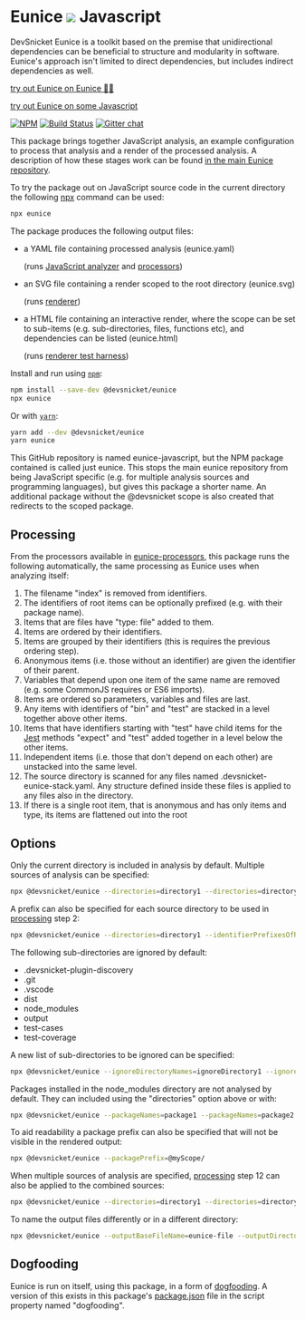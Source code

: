# Eunice ![](https://raw.githubusercontent.com/DevSnicket/eunice-renderer/master/getSvgElementForStack/createArrows/test/withUse/testCases/default-height.svg?sanitize=true) Javascript

DevSnicket Eunice is a toolkit based on the premise that unidirectional dependencies can be beneficial to structure and modularity in software. Eunice's approach isn't limited to direct dependencies, but includes indirect dependencies as well.

[try out Eunice on Eunice 🐶🥫](https://devsnicket.github.io/Eunice)

[try out Eunice on some Javascript](https://devsnicket.github.io/eunice-javascript)

[![NPM](https://img.shields.io/npm/v/@devsnicket/eunice.svg)](https://www.npmjs.com/package/@devsnicket/eunice
) [![Build Status](https://travis-ci.org/DevSnicket/eunice-javascript-analyzer.svg?branch=master)](https://travis-ci.org/DevSnicket/eunice-javascript) [![Gitter chat](https://badges.gitter.im/devsnicket-eunice/gitter.png)](https://gitter.im/devsnicket-eunice)

This package brings together JavaScript analysis, an example configuration to process that analysis and a render of the processed analysis. A description of how these stages work can be found [in the main Eunice repository](https://github.com/DevSnicket/Eunice#how-eunice-works).

To try the package out on JavaScript source code in the current directory the following [npx](https://www.npmjs.com/package/npx) command can be used:

```bash
npx eunice
```

The package produces the following output files:
* a YAML file containing processed analysis (eunice.yaml)
  
  (runs [JavaScript analyzer](https://github.com/DevSnicket/eunice-javascript-analyzer) and [processors](https://github.com/DevSnicket/eunice-processors))
* an SVG file containing a render scoped to the root directory (eunice.svg)
  
  (runs [renderer](https://github.com/DevSnicket/eunice-renderer))
* a HTML file containing an interactive render, where the scope can be set to sub-items (e.g. sub-directories, files, functions etc), and dependencies can be listed (eunice.html)
  
  (runs [renderer test harness](https://github.com/DevSnicket/eunice-renderer-test-harness))

Install and run using [`npm`](https://www.npmjs.com/package/@devsnicket/eunice):

```bash
npm install --save-dev @devsnicket/eunice
npx eunice
```
Or with [`yarn`](https://yarnpkg.com/en/package/@devsnicket/eunice):

```bash
yarn add --dev @devsnicket/eunice
yarn eunice
```

This GitHub repository is named eunice-javascript, but the NPM package contained is called just eunice. This stops the main eunice repository from being JavaScript specific (e.g. for multiple analysis sources and programming languages), but gives this package a shorter name. An additional package without the @devsnicket scope is also created that redirects to the scoped package.

## Processing
From the processors available in [eunice-processors](https://github.com/DevSnicket/eunice-processors
), this package runs the following automatically, the same processing as Eunice uses when analyzing itself:
1. The filename "index" is removed from identifiers.
2. The identifiers of root items can be optionally prefixed (e.g. with their package name).
3. Items that are files have "type: file" added to them.
4. Items are ordered by their identifiers.
5. Items are grouped by their identifiers (this is requires the previous ordering step).
6. Anonymous items (i.e. those without an identifier) are given the identifier of their parent.
7. Variables that depend upon one item of the same name are removed (e.g. some CommonJS requires or ES6 imports).
8. Items are ordered so parameters, variables and files are last.
9. Any items with identifiers of "bin" and "test" are stacked in a level together above other items.
10. Items that have identifiers starting with "test" have child items for the [Jest](https://jestjs.io/) methods "expect" and "test" added together in a level below the other items.
11. Independent items (i.e. those that don't depend on each other) are unstacked into the same level.
12. The source directory is scanned for any files named .devsnicket-eunice-stack.yaml. Any structure defined inside these files is applied to any files also in the directory.
13. If there is a single root item, that is anonymous and has only items and type, its items are flattened out into the root

## Options
Only the current directory is included in analysis by default. Multiple sources of analysis can be specified:
```bash
npx @devsnicket/eunice --directories=directory1 --directories=directory2
```
A prefix can also be specified for each source directory to be used in [processing](#Processing) step 2:
```bash
npx @devsnicket/eunice --directories=directory1 --identifierPrefixesOfRootItems=prefixForDirectory1
```

The following sub-directories are ignored by default:
* .devsnicket-plugin-discovery
* .git
* .vscode
* dist
* node_modules
* output
* test-cases
* test-coverage

A new list of sub-directories to be ignored can be specified:
```bash
npx @devsnicket/eunice --ignoreDirectoryNames=ignoreDirectory1 --ignoreDirectoryNames=ignoreDirectory2
```

Packages installed in the node_modules directory are not analysed by default. They can included using the "directories" option above or with:
```bash
npx @devsnicket/eunice --packageNames=package1 --packageNames=package2
```
To aid readability a package prefix can also be specified that will not be visible in the rendered output:
```bash
npx @devsnicket/eunice --packagePrefix=@myScope/
```

When multiple sources of analysis are specified, [processing](#Processing) step 12 can also be applied to the combined sources:
```bash
npx @devsnicket/eunice --directories=directory1 --directories=directory2 --directoryToCreateOrAddToStacksFrom=stacks-directory
```

To name the output files differently or in a different directory:
```bash
npx @devsnicket/eunice --outputBaseFileName=eunice-file --outputDirectoryPath=eunice-directory
```

## Dogfooding

Eunice is run on itself, using this package, in a form of [dogfooding](https://en.wikipedia.org/wiki/Eating_your_own_dog_food). A version of this exists in this package's [package.json](package.json) file in the script property named "dogfooding".